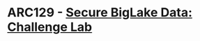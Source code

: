 # ARC129 - [Secure BigLake Data: Challenge Lab](https://www.cloudskillsboost.google/games/5058/labs/33036)

